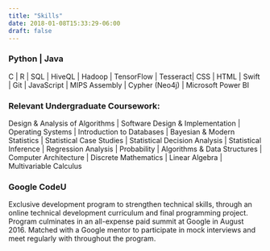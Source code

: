 ```yaml
---
title: "Skills"
date: 2018-01-08T15:33:29-06:00
draft: false
---
```


### Python | Java 
C | R | SQL | HiveQL | Hadoop | TensorFlow | Tesseract| CSS | HTML | Swift | Git | JavaScript | MIPS Assembly | Cypher (Neo4j) | Microsoft Power BI

### Relevant Undergraduate Coursework:
Design & Analysis of Algorithms | Software Design & Implementation | Operating Systems | Introduction to Databases | Bayesian & Modern Statistics | Statistical Case Studies | Statistical Decision Analysis | Statistical Inference | Regression Analysis | Probability | Algorithms & Data Structures | Computer Architecture | Discrete Mathematics | Linear Algebra | Multivariable Calculus

### Google CodeU
Exclusive development program to strengthen technical skills, through an online technical development curriculum and final programming project. Program culminates in an all-expense paid summit at Google in August 2016. Matched with a Google mentor to participate in mock interviews and meet regularly with throughout the program. 
